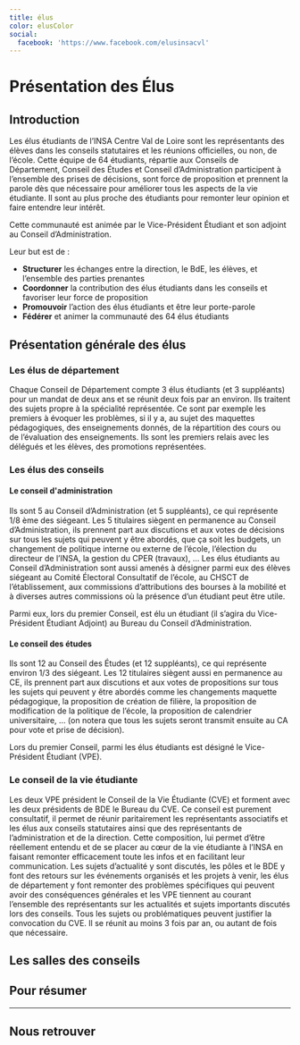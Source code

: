 ```yaml
---
title: élus
color: elusColor
social:
  facebook: 'https://www.facebook.com/elusinsacvl'
---
```


# Présentation des Élus

<campus-center>
  <campus-responsive-image
    folder-name="federation/elus"
    name="logo.png"
    max-width="200">
  </campus-responsive-image>
</campus-center>

## Introduction

Les élus étudiants de l’INSA Centre Val de Loire sont les représentants des
élèves dans les conseils statutaires et les réunions officielles, ou non, de
l’école. Cette équipe de 64 étudiants, répartie aux Conseils de Département,
Conseil des Études et Conseil d’Administration participent à l’ensemble des
prises de décisions, sont force de proposition et prennent la parole dès que
nécessaire pour améliorer tous les aspects de la vie étudiante. Il sont au plus
proche des étudiants pour remonter leur opinion et faire entendre leur intérêt.

Cette communauté est animée par le Vice-Président Étudiant et son adjoint au
Conseil d’Administration.

Leur but est de :

- **Structurer** les échanges entre la direction, le BdE, les élèves, et
  l’ensemble des parties prenantes
- **Coordonner** la contribution des élus étudiants dans les conseils et
  favoriser leur force de proposition
- **Promouvoir** l’action des élus étudiants et être leur porte-parole
- **Fédérer** et animer la communauté des 64 élus étudiants

## Présentation générale des élus

### Les élus de département

Chaque Conseil de Département compte 3 élus étudiants (et 3 suppléants) pour un
mandat de deux ans et se réunit deux fois par an environ. Ils traitent des
sujets propre à la spécialité représentée. Ce sont par exemple les premiers à
évoquer les problèmes, si il y a, au sujet des maquettes pédagogiques, des
enseignements donnés, de la répartition des cours ou de l’évaluation des
enseignements. Ils sont les premiers relais avec les délégués et les élèves, des
promotions représentées.

### Les élus des conseils

#### Le conseil d'administration

Ils sont 5 au Conseil d’Administration (et 5 suppléants), ce qui représente 1/8
ème des siégeant. Les 5 titulaires siègent en permanence au Conseil
d’Administration, ils prennent part aux discutions et aux votes de décisions sur
tous les sujets qui peuvent y être abordés, que ça soit les budgets, un
changement de politique interne ou externe de l’école, l’élection du directeur
de l’INSA, la gestion du CPER (travaux), … Les élus étudiants au Conseil
d’Administration sont aussi amenés à désigner parmi eux des élèves siégeant au
Comité Électoral Consultatif de l’école, au CHSCT de l’établissement, aux
commissions d’attributions des bourses à la mobilité et à diverses autres
commissions où la présence d’un étudiant peut être utile.

Parmi eux, lors du premier Conseil, est élu un étudiant (il s’agira du
Vice-Président Étudiant Adjoint) au Bureau du Conseil d’Administration.

#### Le conseil des études

Ils sont 12 au Conseil des Études (et 12 suppléants), ce qui représente environ
1/3 des siégeant. Les 12 titulaires siègent aussi en permanence au CE, ils
prennent part aux discutions et aux votes de propositions sur tous les sujets
qui peuvent y être abordés comme les changements maquette pédagogique, la
proposition de création de filière, la proposition de modification de la
politique de l’école, la proposition de calendrier universitaire, … (on notera
que tous les sujets seront transmit ensuite au CA pour vote et prise de
décision).

Lors du premier Conseil, parmi les élus étudiants est désigné le Vice-Président
Étudiant (VPE).

### Le conseil de la vie étudiante

Les deux VPE président le Conseil de la Vie Étudiante (CVE) et forment avec les
deux présidents de BDE le Bureau du CVE. Ce conseil est purement consultatif, il
permet de réunir paritairement les représentants associatifs et les élus aux
conseils statutaires ainsi que des représentants de l’administration et de la
direction. Cette composition, lui permet d’être réellement entendu et de se
placer au cœur de la vie étudiante à l’INSA en faisant remonter efficacement
toute les infos et en facilitant leur communication. Les sujets d’actualité y
sont discutés, les pôles et le BDE y font des retours sur les événements
organisés et les projets à venir, les élus de département y font remonter des
problèmes spécifiques qui peuvent avoir des conséquences générales et les VPE
tiennent au courant l’ensemble des représentants sur les actualités et sujets
importants discutés lors des conseils. Tous les sujets ou problématiques peuvent
justifier la convocation du CVE. Il se réunit au moins 3 fois par an, ou autant
de fois que nécessaire.

## Les salles des conseils

<campus-center>
  <campus-responsive-image
    folder-name="federation/elus"
    name="salles-conseils.jpg"
    max-width="800">
  </campus-responsive-image>
</campus-center>

## Pour résumer

<campus-center>
  <campus-responsive-image
    folder-name="federation/elus"
    name="sumup.jpg"
    max-width="800">
  </campus-responsive-image>
</campus-center>

---

## Nous retrouver

<campus-social :social="social" :color="color"></campus-social>
